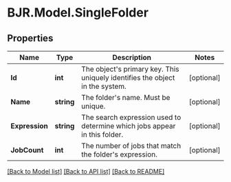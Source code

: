 # BJR.Model.SingleFolder

## Properties

Name | Type | Description | Notes
------------ | ------------- | ------------- | -------------
**Id** | **int** | The object&#39;s primary key. This uniquely identifies the object in the system. | [optional] 
**Name** | **string** | The folder&#39;s name. Must be unique. | [optional] 
**Expression** | **string** | The search expression used to determine which jobs appear in this folder. | [optional] 
**JobCount** | **int** | The number of jobs that match the folder&#39;s expression. | [optional] 

[[Back to Model list]](../README.md#documentation-for-models) [[Back to API list]](../README.md#documentation-for-api-endpoints) [[Back to README]](../README.md)


